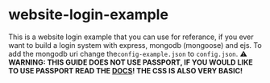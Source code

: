 # website-login-example
This is a website login example that you can use for referance, if you ever want to build a login system with express, mongodb (mongoose) and ejs. To add the mongodb uri change the`config-example.json` to `config.json`. **⚠ WARNING: THIS GUIDE DOES NOT USE PASSPORT, IF YOU WOULD LIKE TO USE PASSPORT READ THE [DOCS](http://www.passportjs.org/)! THE CSS IS ALSO VERY BASIC!**